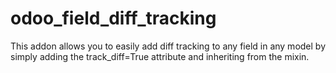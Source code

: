 # odoo_field_diff_tracking
This addon allows you to easily add diff tracking to any field in any model by simply adding the track_diff=True attribute and inheriting from the mixin.
